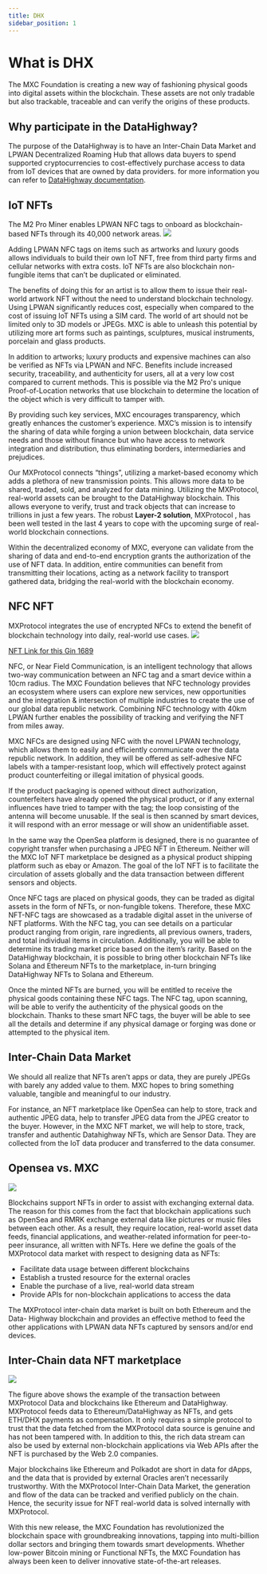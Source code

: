 ```yaml
---
title: DHX
sidebar_position: 1
---
```

# What is DHX

The MXC Foundation  is creating a new way of fashioning  physical goods into  digital assets within  the blockchain. These assets  are not only tradable but also trackable, traceable and can  verify the origins of these products.

## Why participate in the DataHighway?
The purpose of the DataHighway is to have an Inter-Chain Data Market and LPWAN Decentralized Roaming Hub that allows data buyers to spend supported cryptocurrencies to cost-effectively purchase access to data from IoT devices that are owned by data providers.
for more information you can refer to [DataHighway documentation](https://dev.datahighway.com/docs/).
## IoT NFTs
The M2 Pro Miner enables LPWAN NFC tags to onboard as blockchain-based NFTs through its 40,000 network areas.
![](https://i.imgur.com/OnqcjdM.png)

Adding LPWAN NFC tags on items such as artworks and luxury goods allows individuals to build their own IoT NFT, free from third party firms and cellular networks with  extra costs. IoT NFTs are also blockchain non-fungible  items that can’t be duplicated or eliminated.
 
The benefits of doing this for an artist is to allow them to issue their real-world artwork NFT without the need to understand blockchain technology. Using LPWAN significantly reduces cost, especially when compared to the cost of issuing IoT NFTs using a SIM card. The  world of art should not be limited only to  3D models or JPEGs. MXC is able to unleash  this potential by utilizing  more art forms such as  paintings, sculptures, musical instruments, porcelain and glass products.
 
In addition to artworks; luxury products and expensive machines can also be verified as NFTs via LPWAN and NFC. Benefits include increased  security, traceability, and authenticity for users, all at a very low cost compared to current methods. This is possible via  the M2 Pro's unique Proof-of-Location networks that use blockchain to determine  the  location of the object which  is very difficult  to tamper with.
 
By providing  such key services, MXC encourages  transparency, which greatly enhances the customer’s experience. MXC’s mission is to intensify the sharing of data while forging a union between blockchain, data service needs and those without finance but who have access to network integration and distribution, thus eliminating borders, intermediaries and prejudices.
 
Our MXProtocol connects “things”, utilizing a market-based economy which adds a plethora of new transmission points. This allows  more data to be shared, traded, sold, and analyzed for data mining. Utilizing the MXProtocol, real-world assets can be brought to the DataHighway blockchain. This allows everyone to verify, trust and track objects that can increase to trillions in just a few years. The  robust  **Layer-2 solution**, MXProtocol , has been well  tested in the last 4 years to cope with the upcoming surge  of real-world blockchain connections.
 
Within the decentralized economy of MXC, everyone can validate from the sharing of data and end-to-end encryption grants the authorization of the use of NFT data. In addition, entire communities can benefit from transmitting their locations, acting as a network facility to transport gathered data, bridging the real-world with the blockchain economy.
 
 
 
## NFC NFT 
MXProtocol integrates the use of encrypted NFCs to extend the benefit of blockchain technology into daily, real-world use cases.
![](https://i.imgur.com/iygyYmX.jpg)

[NFT Link for this Gin 1689](https://singular.app/collectibles/12562773-e4373693368190156f-GIN%20D-NFT-GIN1689_0001-00000001)
 
NFC, or Near Field Communication, is an intelligent technology that allows two-way communication between an NFC tag and a smart device within a 10cm radius. The MXC Foundation believes that NFC technology provides  an ecosystem where users can explore new services, new opportunities and the integration &  intersection of multiple industries to create the use of our global data republic network. Combining  NFC technology with 40km LPWAN further enables the possibility of tracking and verifying the NFT from miles away.
 
MXC NFCs are designed using NFC with the novel LPWAN technology, which allows them to easily and efficiently communicate over the data republic network. In addition, they will be offered as self-adhesive NFC labels with a tamper-resistant loop, which will effectively protect against product counterfeiting or illegal imitation of physical goods.
 
If the product packaging is opened without direct authorization, counterfeiters have already opened the physical product, or if any external influences have tried to tamper with the tag; the loop consisting of the antenna will become unusable. If the seal is then scanned by smart devices, it will respond with an error message or will show an unidentifiable asset. 
 
In the same way the  OpenSea platform is designed, there is no guarantee of copyright transfer  when purchasing  a JPEG NFT in Ethereum. Neither will the MXC IoT NFT marketplace be  designed as  a physical product shipping platform such as  ebay or  Amazon. The goal of the IoT NFT is to facilitate the circulation of assets globally and the data transaction between different sensors and objects. 
 
 
Once NFC tags are placed on physical goods, they can be traded as digital assets in the form of NFTs, or non-fungible tokens. Therefore, these MXC NFT-NFC tags are showcased as a tradable digital asset in the universe of NFT platforms. With the NFC tag, you can see details on a  particular product  ranging from origin, rare ingredients, all previous owners, traders, and total individual items in circulation. Additionally, you will be able to determine its trading market price based on the item’s rarity. Based on the DataHighway blockchain, it is possible to bring other blockchain NFTs like Solana and Ethereum NFTs to the marketplace, in-turn  bringing DataHighway NFTs to Solana and Ethereum.
 
Once the minted NFTs are burned, you will be entitled to receive the physical goods containing these NFC tags. The NFC tag, upon scanning, will be able to verify the authenticity of the physical goods on the blockchain. Thanks to these smart NFC tags, the buyer will be able to see all the details and determine if any physical damage or forging was done or attempted to the physical item.
 
 
 
## Inter-Chain Data Market
We should all realize that NFTs aren’t apps or data, they are purely JPEGs with barely any added value to them. MXC hopes to bring something valuable, tangible and meaningful to our industry.
 
For instance, an NFT marketplace like OpenSea can help to store, track and authentic JPEG data, help to transfer JPEG data from the JPEG creator  to the buyer. However, in the MXC NFT market, we will help to store, track, transfer and authentic Datahighway NFTs, which are Sensor Data. They are  collected from the IoT data producer and transferred to the data consumer. 
 

## Opensea vs. MXC 

![](https://i.imgur.com/eCrdA8y.jpg)

 
Blockchains support NFTs in order to assist with exchanging external data. The reason for this comes from the fact that blockchain applications such as OpenSea and RMRK exchange external data like pictures or music files between each other. As a result, they require location, real-world asset data feeds,  financial applications, and weather-related information for peer-to-peer insurance, all written with NFTs. Here we define the goals of the MXProtocol data market with respect to designing data as NFTs:

- Facilitate data usage between different blockchains
- Establish a trusted resource for the external oracles
- Enable the purchase of a live, real-world data stream
- Provide APIs for non-blockchain applications to access the data
 
The MXProtocol inter-chain data market is built on both Ethereum and the Data- Highway blockchain and provides an effective method to feed the other applications with LPWAN data NFTs captured by sensors and/or end devices.
 

## Inter-Chain data NFT marketplace 

![](https://i.imgur.com/w3PLM3Q.png)

 
The figure above shows the example of the transaction between MXProtocol Data and blockchains like Ethereum and DataHighway. MXProtocol feeds data to Ethereum/DataHighway as NFTs, and gets ETH/DHX payments as compensation. It only requires a simple protocol to trust that the data fetched from the MXProtocol data source is genuine and has not been tampered with. In addition to this, the rich data stream can also be used by external non-blockchain applications via Web APIs after the NFT is purchased by the Web 2.0 companies.
 
Major blockchains like Ethereum and Polkadot are short in data for dApps, and the data that is provided by external Oracles aren’t necessarily trustworthy. With the MXProtocol Inter-Chain Data Market, the generation and flow of the data can be tracked and verified publicly on the chain. Hence, the security issue for NFT real-world data is solved internally with MXProtocol.
 
With this new release, the MXC Foundation has revolutionized the blockchain space with groundbreaking innovations, tapping into multi-billion dollar sectors and bringing them towards smart developments. Whether low-power Bitcoin mining or Functional NFTs, the MXC Foundation has always been keen to deliver innovative state-of-the-art releases.

